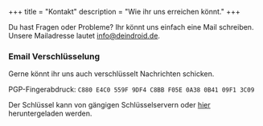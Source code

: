 +++
title = "Kontakt"
description = "Wie ihr uns erreichen könnt."
+++

Du hast Fragen oder Probleme? Ihr könnt uns einfach eine Mail schreiben. Unsere Mailadresse lautet <a href='m&#97;ilto&#58;i%6&#69;&#102;o&#64;&#100;e%69n&#37;6&#52;&#114;&#111;id%2E&#100;%65'>in&#102;o&#64;de&#105;n&#100;&#114;oi&#100;&#46;de</a>.

### Email Verschlüsselung

Gerne könnt ihr uns auch verschlüsselt Nachrichten schicken.

PGP-Fingerabdruck: ```C880 E4C0 559F 9DF4 C8BB F05E 0A38 0B41 09F1 3C09```

Der Schlüssel kann von gängigen Schlüsselservern oder <a href="../DeinDroid (0x0A380B4109F13C09) pub.asc" download>hier</a> heruntergeladen werden.
